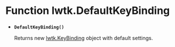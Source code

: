 # Function lwtk.DefaultKeyBinding

   * **`DefaultKeyBinding()`**

     Returns new [lwtk.KeyBinding](../lwtk/KeyBinding.md) object with default settings.
